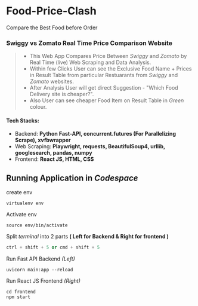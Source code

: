# Food-Price-Clash 
Compare the Best Food before Order

### Swiggy vs Zomato Real Time Price Comparison Website
> * This Web App Compares Price Between  _Swiggy_ and _Zomato_ by Real Time (live) Web Scraping and Data Analysis.
> * Within few Clicks User can see the Exclusive Food Name + Prices in Result Table from particular Restuarants from _Swiggy_ and _Zomato_ websites.
> * After Analysis User will get direct Suggestion - "Which Food Delivery site is cheaper?".
> * Also User can see cheaper Food Item on Result Table in _Green_ colour.

#### Tech Stacks:
* Backend: **Python Fast-API, concurrent.futures (For Parallelizing Scrape), xvfbwrapper** 
* Web Scraping: **Playwright, requests, BeautifulSoup4, urllib, googlesearch, pandas, numpy**
* Frontend: **React JS, HTML, CSS**

## **Running Application in _Codespace_**
create env 
```shell
virtualenv env
```
Activate env
```shell
source env/bin/activate
```
Split _terminal_ into 2 parts **( Left for Backend & Right for frontend )**
```cpp
ctrl + shift + 5 or cmd + shift + 5
```
Run Fast API Backend _(Left)_
```shell
uvicorn main:app --reload
```
 Run React JS Frontend _(Right)_
```shell
cd frontend
npm start
```
